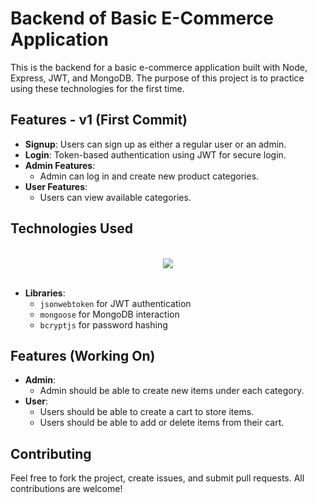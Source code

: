 # Backend of Basic E-Commerce Application

This is the backend for a basic e-commerce application built with Node, Express, JWT, and MongoDB. The purpose of this project is to practice using these technologies for the first time.

## Features - v1 (First Commit)

- **Signup**: Users can sign up as either a regular user or an admin.
- **Login**: Token-based authentication using JWT for secure login.
- **Admin Features**:
  - Admin can log in and create new product categories.
- **User Features**:
  - Users can view available categories.
  
## Technologies Used

<div align="center">
<br/>
<img src='https://skillicons.dev/icons?i=js,express,nodejs,mongodb' ></img>
</div>
<br/>

- **Libraries**: 
  - `jsonwebtoken` for JWT authentication
  - `mongoose` for MongoDB interaction
  - `bcryptjs` for password hashing

## Features (Working On)

- **Admin**:
  - Admin should be able to create new items under each category.
- **User**:
  - Users should be able to create a cart to store items.
  - Users should be able to add or delete items from their cart.

## Contributing

Feel free to fork the project, create issues, and submit pull requests. All contributions are welcome!

